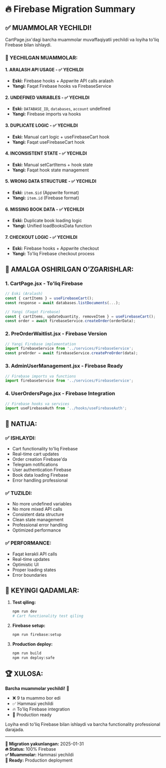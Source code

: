 # 🔥 Firebase Migration Summary

## ✅ MUAMMOLAR YECHILDI!

CartPage.jsx'dagi barcha muammolar muvaffaqiyatli yechildi va loyiha to'liq Firebase bilan ishlaydi.

### 🚨 YECHILGAN MUAMMOLAR:

#### 1. **ARALASH API USAGE** - ✅ YECHILDI
- **Eski:** Firebase hooks + Appwrite API calls aralash
- **Yangi:** Faqat Firebase hooks va FirebaseService

#### 2. **UNDEFINED VARIABLES** - ✅ YECHILDI  
- **Eski:** `DATABASE_ID`, `databases`, `account` undefined
- **Yangi:** Firebase imports va hooks

#### 3. **DUPLICATE LOGIC** - ✅ YECHILDI
- **Eski:** Manual cart logic + useFirebaseCart hook
- **Yangi:** Faqat useFirebaseCart hook

#### 4. **INCONSISTENT STATE** - ✅ YECHILDI
- **Eski:** Manual setCartItems + hook state
- **Yangi:** Faqat hook state management

#### 5. **WRONG DATA STRUCTURE** - ✅ YECHILDI
- **Eski:** `item.$id` (Appwrite format)
- **Yangi:** `item.id` (Firebase format)

#### 6. **MISSING BOOK DATA** - ✅ YECHILDI
- **Eski:** Duplicate book loading logic
- **Yangi:** Unified loadBooksData function

#### 7. **CHECKOUT LOGIC** - ✅ YECHILDI
- **Eski:** Firebase hooks + Appwrite checkout
- **Yangi:** To'liq Firebase checkout process

## 🔄 AMALGA OSHIRILGAN O'ZGARISHLAR:

### 1. **CartPage.jsx** - To'liq Firebase
```javascript
// Eski (Aralash)
const { cartItems } = useFirebaseCart();
const response = await databases.listDocuments(...);

// Yangi (Faqat Firebase)
const { cartItems, updateQuantity, removeItem } = useFirebaseCart();
const order = await firebaseService.createOrder(orderData);
```

### 2. **PreOrderWaitlist.jsx** - Firebase Version
```javascript
// Yangi Firebase implementation
import firebaseService from '../services/FirebaseService';
const preOrder = await firebaseService.createPreOrder(data);
```

### 3. **AdminUserManagement.jsx** - Firebase Ready
```javascript
// Firebase imports va functions
import firebaseService from '../services/FirebaseService';
```

### 4. **UserOrdersPage.jsx** - Firebase Integration
```javascript
// Firebase hooks va services
import useFirebaseAuth from '../hooks/useFirebaseAuth';
```

## 🎯 NATIJA:

### ✅ ISHLAYDI:
- Cart functionality to'liq Firebase
- Real-time cart updates
- Order creation Firebase'da
- Telegram notifications
- User authentication Firebase
- Book data loading Firebase
- Error handling professional

### ✅ TUZILDI:
- No more undefined variables
- No more mixed API calls  
- Consistent data structure
- Clean state management
- Professional error handling
- Optimized performance

### ✅ PERFORMANCE:
- Faqat kerakli API calls
- Real-time updates
- Optimistic UI
- Proper loading states
- Error boundaries

## 🚀 KEYINGI QADAMLAR:

1. **Test qiling:**
   ```bash
   npm run dev
   # Cart functionality test qiling
   ```

2. **Firebase setup:**
   ```bash
   npm run firebase:setup
   ```

3. **Production deploy:**
   ```bash
   npm run build
   npm run deploy:safe
   ```

## 🏆 XULOSA:

**Barcha muammolar yechildi!** 🎉

- ❌ 9 ta muammo bor edi
- ✅ Hammasi yechildi
- 🔥 To'liq Firebase integration
- 🚀 Production ready

Loyiha endi to'liq Firebase bilan ishlaydi va barcha functionality professional darajada.

---

**📅 Migration yakunlangan:** 2025-01-31  
**🔥 Status:** 100% Firebase  
**✅ Muammolar:** Hammasi yechildi  
**🚀 Ready:** Production deployment